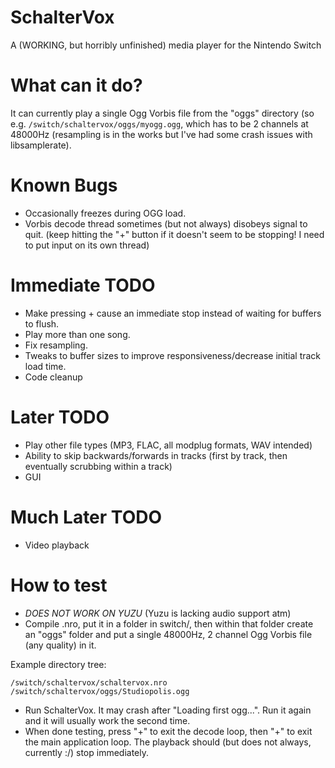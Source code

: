 # SchalterVox
A (WORKING, but horribly unfinished) media player for the Nintendo Switch

# What can it do?
It can currently play a single Ogg Vorbis file from the "oggs" directory (so e.g. `/switch/schaltervox/oggs/myogg.ogg`, which has to be 2 channels at 48000Hz (resampling is in the works but I've had some crash issues with libsamplerate). 

# Known Bugs
* Occasionally freezes during OGG load.
* Vorbis decode thread sometimes (but not always) disobeys signal to quit. (keep hitting the "+" button if it doesn't seem to be stopping! I need to put input on its own thread)

# Immediate TODO
* Make pressing + cause an immediate stop instead of waiting for buffers to flush.
* Play more than one song.
* Fix resampling.
* Tweaks to buffer sizes to improve responsiveness/decrease initial track load time.
* Code cleanup

# Later TODO
* Play other file types (MP3, FLAC, all modplug formats, WAV intended)
* Ability to skip backwards/forwards in tracks (first by track, then eventually scrubbing within a track)
* GUI

# Much Later TODO
* Video playback

# How to test
* *DOES NOT WORK ON YUZU* (Yuzu is lacking audio support atm)
* Compile .nro, put it in a folder in switch/, then within that folder create an "oggs" folder and put a single 48000Hz, 2 channel Ogg Vorbis file (any quality) in it.

Example directory tree:
```
/switch/schaltervox/schaltervox.nro
/switch/schaltervox/oggs/Studiopolis.ogg
```


* Run SchalterVox. It may crash after "Loading first ogg...". Run it again and it will usually work the second time.
* When done testing, press "+" to exit the decode loop, then "+" to exit the main application loop. The playback should (but does not always, currently :/) stop immediately.
